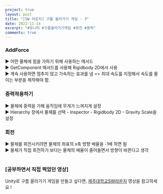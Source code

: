 ```yaml
---
project: true
layout: post
title: "[SW 라운지] 구름 올라가기 게임 - 3"
date: 2022-11-14
excerpt: "#유니티 #구름올라가기게임 #회전 #중력"
comments: true
---
```


### AddForce <br>
▶️ 어떤 물체에 힘을 가하기 위해 사용하는 메서드 <br>
▶️ GetComponent 매서드를 사용해 Rigidbody 2D에서 사용 <br>
▶️ 계속 사용하면 멈추지 않고 가속하는 효과를 냄 => 최대 속도를 지정해서 속도를 줄이는 부분을 제작해야 함.<br>
### 중력적용하기 <br>
▶️ 물체에 중력을 가해 움직임에 무게가 느껴지게 설정 <br>
▶️ Hierarchy 창에서 물체를 선택 - Inspector - Rigidbody 2D - Gravity Scale을 설정 <br>
### 회전 <br>
▶️ 물체를 회전시키려면 물체의 좌표의 x축 방향 배율을 -1배 하면 됨 <br>
▶️ 물체가 직접 회전하기 보다는 물체의 배율이 줄어들면서 방향이 바뀐다고 생각 <br>
<br>

### [공부하면서 직접 찍었던 영상]

Unity로 구름 올라가기 게임을 만들고 싶다면, [제주대학교SW라운지](https://www.youtube.com/watch?v=nZqIyLqSDpU&list=PLkb1-AwKYLZYTBmsm5oS0nR3pQDM5sNIv&index=8) 영상을 참고하세요 !

